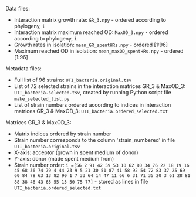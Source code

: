 Data files:

- Interaction matrix growth rate: `GR_3.npy` - ordered according to phylogeny, `i​`
- Interaction matrix maximum reached OD: `MaxOD_3.npy` - ordered according to phylogeny, `i​`
- Growth rates in isolation: `mean_GR_spentHRs.npy` - ordered [1:96]
- Maximum reached OD in isolation: `mean_maxOD_spentHRs.npy` - ordered [1:96] 

Metadata files:

- Full list of 96 strains: `UTI_bacteria.original.tsv`
- List of 72 selected strains in the interaction matrices GR_3 & MaxOD_3: `UTI_bacteria.selected.tsv`, created by running Python script file `make_selected_list.py`
- List of strain numbers ordered according to indices in interaction matrices GR_3 & MaxOD_3: `UTI_bacteria.ordered_selected.txt`

Matrices GR_3 & MaxOD_3:

- Matrix indices ordered by strain number
- Strain number corresponds to the column 'strain_numbered' in file `UTI_bacteria.original.tsv`
- X-axis: acceptor (grown in spent medium of donor)
- Y-axis: donor (made spent medium from)
- Strain number order: `i =[56 2 91 42 59 53 10 62 80 34 76 22 18 19 16 45 68 36 74 79 4 44 23 9 5 21 30 51 87 41 58 92 54 72 83 37 25 69 60 84 78 63 13 82 90 1 7 33 64 14 47 11 66 6 31 71 35 20 3 61 28 81 88 38 46 43 65 55 15 50 75 77]` - stored as lines in file `UTI_bacteria.ordered_selected.txt`